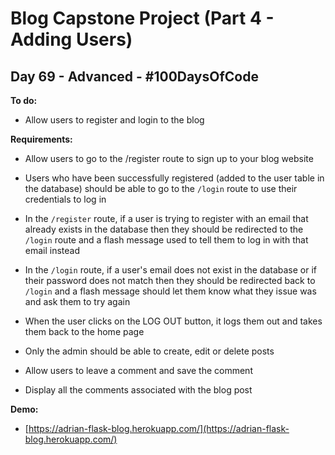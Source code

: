 # Blog Capstone Project (Part 4 - Adding Users)
## Day 69 - Advanced - \#100DaysOfCode

**To do:**
* Allow users to register and login to the blog

**Requirements:**
* Allow users to go to the /register route to sign up to your blog website

* Users who have been successfully registered (added to the user table in the database) should be able to go to the 
  `/login` route to use their credentials to log in
  
* In the `/register` route, if a user is trying to register with an email that already exists in the database then 
  they should be redirected to the `/login` route and a flash message used to tell them to log in with that email 
  instead
  
* In the `/login` route, if a user's email does not exist in the database or if their password does not match then 
  they should be redirected back to `/login` and a flash message should let them know what they issue was and ask 
  them to try again
  
* When the user clicks on the LOG OUT button, it logs them out and takes them back to the home page

* Only the admin should be able to create, edit or delete posts

* Allow users to leave a comment and save the comment

* Display all the comments associated with the blog post

**Demo:**

* [https://adrian-flask-blog.herokuapp.com/](https://adrian-flask-blog.herokuapp.com/)
